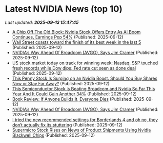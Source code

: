 # Latest NVIDIA News (top 10)
_Last updated: **2025-09-13 15:47:45**_

- [A Chip Off The Old Block: Nvidia Stock Offers Entry As AI Boom Continues, Earnings Pop 54%](https://biztoc.com/x/dfd97e66e8244413) (Published: 2025-09-12)
- [Wall Street coasts toward the finish of its best week in the last 5](https://www.bostonherald.com/2025/09/12/financial-markets-sept-12/) (Published: 2025-09-12)
- [NVIDIA’s Way Ahead Of Broadcom (AVGO), Says Jim Cramer](https://biztoc.com/x/27c3ec6326c2cb00) (Published: 2025-09-12)
- [US stock market today on track for winning week: Nasdaq, S&P touched fresh records while Dow dips; Fed rate cut seen as done deal](https://economictimes.indiatimes.com/news/international/us/us-stock-market-today-on-track-for-winning-week-nasdaq-sp-touched-fresh-records-while-dow-dips-fed-rate-cut-seen-as-done-deal/articleshow/123854725.cms) (Published: 2025-09-12)
- [This Penny Stock Is Surging on an Nvidia Boost. Should You Buy Shares Now or Stay Far Away?](https://biztoc.com/x/889d82f761e8a0b5) (Published: 2025-09-12)
- [This Semiconductor Stock is Beating Broadcom and Nvidia So Far This Year And It Could Gain Another 34%](https://biztoc.com/x/ac102979f0ca0478) (Published: 2025-09-12)
- [Book Review: If Anyone Builds It, Everyone Dies](https://www.lesswrong.com/posts/SESDPpYDqYHniTgFL/book-review-if-anyone-builds-it-everyone-dies) (Published: 2025-09-12)
- [NVIDIA’s Way Ahead Of Broadcom (AVGO), Says Jim Cramer](https://finance.yahoo.com/news/nvidia-way-ahead-broadcom-avgo-152257920.html) (Published: 2025-09-12)
- [I tried the new recommended settings for Borderlands 4 and oh no, they don’t actually fix its stuttering](https://www.rockpapershotgun.com/i-tried-the-new-recommended-settings-for-borderlands-4-and-oh-no-they-dont-actually-fix-its-stuttering) (Published: 2025-09-12)
- [Supermicro Stock Rises on News of Product Shipments Using Nvidia Blackwell Chips](https://biztoc.com/x/3078e29b4c39f2ee) (Published: 2025-09-12)
